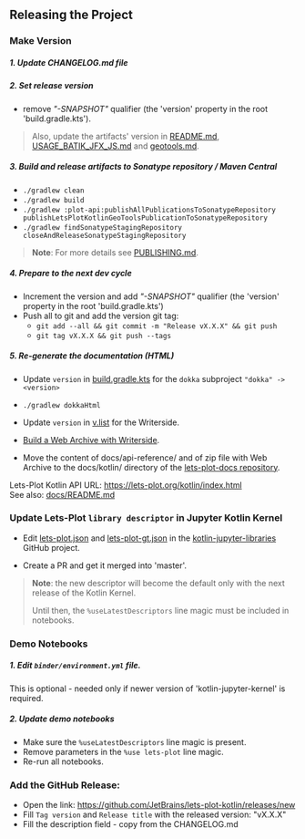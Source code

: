 ## Releasing the Project

### Make Version

##### 1. Update CHANGELOG.md file

##### 2. Set release version

- remove _"-SNAPSHOT"_ qualifier (the 'version' property in the root 'build.gradle.kts').

> Also, update the artifacts' version in [README.md](../README.md), [USAGE_BATIK_JFX_JS.md](../USAGE_BATIK_JFX_JS.md) and [geotools.md](../docs/geotools.md).

##### 3. Build and release artifacts to Sonatype repository / Maven Central

- `./gradlew clean`
- `./gradlew build`
- `./gradlew :plot-api:publishAllPublicationsToSonatypeRepository publishLetsPlotKotlinGeoToolsPublicationToSonatypeRepository`
- `./gradlew findSonatypeStagingRepository closeAndReleaseSonatypeStagingRepository`

> **Note**: For more details see [PUBLISHING.md](PUBLISHING.md).


##### 4. Prepare to the next dev cycle

- Increment the version and add _"-SNAPSHOT"_ qualifier (the 'version' property in the root 'build.gradle.kts')
- Push all to git and add the version git tag:
  - `git add --all && git commit -m "Release vX.X.X" && git push`
  - `git tag vX.X.X && git push --tags`

##### 5. Re-generate the documentation (HTML)
   
- Update `version` in [build.gradle.kts](../build.gradle.kts) for the `dokka` subproject
  `"dokka" -> <version>`

- `./gradlew dokkaHtml`

- Update `version` in [v.list](../Writerside/v.list) for the Writerside.

- [Build a Web Archive with Writerside](https://www.jetbrains.com/help/writerside/local-build.html).

- Move the content of docs/api-reference/ and of zip file with Web Archive to the docs/kotlin/ directory of the [lets-plot-docs repository](https://github.com/JetBrains/lets-plot-docs).

Lets-Plot Kotlin API URL: https://lets-plot.org/kotlin/index.html  
See also: [docs/README.md](https://github.com/JetBrains/lets-plot-kotlin/blob/master/docs/README.md) 


### Update Lets-Plot `library descriptor` in Jupyter Kotlin Kernel

- Edit [lets-plot.json](https://github.com/Kotlin/kotlin-jupyter-libraries/blob/master/lets-plot.json) and 
[lets-plot-gt.json](https://github.com/Kotlin/kotlin-jupyter-libraries/blob/master/lets-plot-gt.json)
in the [kotlin-jupyter-libraries](https://github.com/Kotlin/kotlin-jupyter-libraries) GitHub project.

- Create a PR and get it merged into 'master'.

> **Note**: the new descriptor will become the default only with the next release of the Kotlin Kernel.
> 
> Until then, the `%useLatestDescriptors` line magic must be included in notebooks.    

### Demo Notebooks

##### 1. Edit `binder/environment.yml` file.

This is optional - needed only if newer version of 'kotlin-jupyter-kernel' is required.

##### 2. Update demo notebooks

- Make sure the `%useLatestDescriptors` line magic is present.
- Remove parameters in the `%use lets-plot` line magic.
- Re-run all notebooks.

### Add the GitHub Release:
 
 * Open the link: https://github.com/JetBrains/lets-plot-kotlin/releases/new
 * Fill `Tag version` and `Release title` with the released version: "vX.X.X"
 * Fill the description field - copy from the CHANGELOG.md
 
